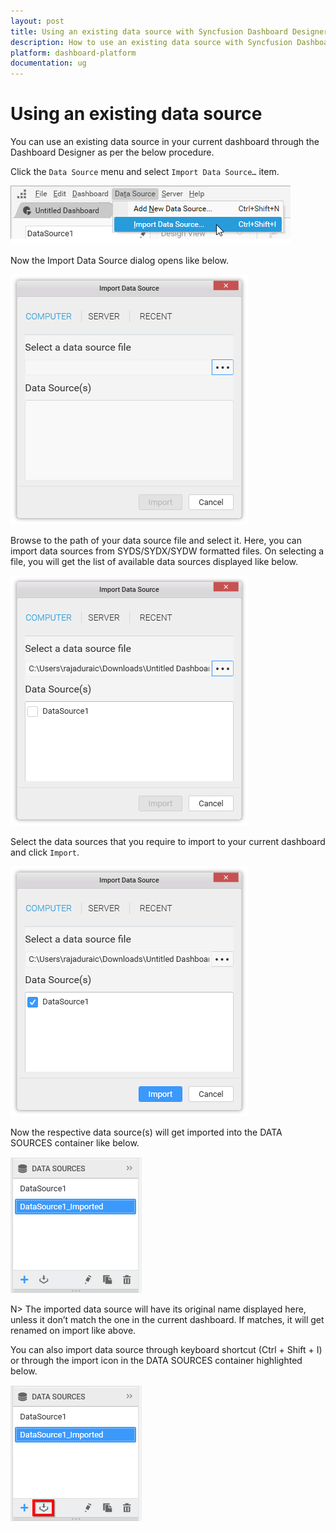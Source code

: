 ```yaml
---
layout: post
title: Using an existing data source with Syncfusion Dashboard Designer
description: How to use an existing data source with Syncfusion Dashboard Designer
platform: dashboard-platform
documentation: ug
---
```


# Using an existing data source

You can use an existing data source in your current dashboard through the Dashboard Designer as per the below procedure.

Click the `Data Source` menu and select `Import Data Source…` item.

![](images/importdatasource.png)

Now the Import Data Source dialog opens like below.

![](images/importdatasourcewizard.png)

Browse to the path of your data source file and select it. Here, you can import data sources from SYDS/SYDX/SYDW formatted files. On selecting a file, you will get the list of available data sources displayed like below.

![](images/datasourcefromcomputer.png)

Select the data sources that you require to import to your current dashboard and click `Import`.

![](images/selectdatasource.png)

Now the respective data source(s) will get imported into the DATA SOURCES container like below.

![](images/importeddatasource.png)

N> The imported data source will have its original name displayed here, unless it don’t match the one in the current dashboard. If matches, it will get renamed on import like above.

You can also import data source through keyboard shortcut (Ctrl + Shift + I) or through the import icon in the DATA SOURCES container highlighted below.

![](images/importdatasourceviaicon.png)
